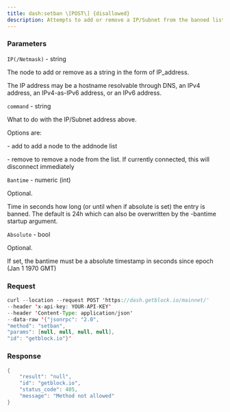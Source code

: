 ```yaml
---
title: dash:setban \[POST\] {disallowed}
description: Attempts to add or remove a IP/Subnet from the banned list.
---
```


### Parameters


`IP(/Netmask)` - string

The node to add or remove as a string in the form of IP_address.

The IP address may be a hostname resolvable through DNS, an IPv4
address, an IPv4-as-IPv6 address, or an IPv6 address.

`command` - string

What to do with the IP/Subnet address above.

Options are:

\- add to add a node to the addnode list

\- remove to remove a node from the list. If currently connected, this
will disconnect immediately

`Bantime` - numeric (int)

Optional.

Time in seconds how long (or until when if absolute is set) the entry is
banned. The default is 24h which can also be overwritten by the -bantime
startup argument.

`Absolute` - bool

Optional.

If set, the bantime must be a absolute timestamp in seconds since epoch
(Jan 1 1970 GMT)

### Request

``` java
curl --location --request POST 'https://dash.getblock.io/mainnet/' 
--header 'x-api-key: YOUR-API-KEY' 
--header 'Content-Type: application/json' 
--data-raw '{"jsonrpc": "2.0",
"method": "setban",
"params": [null, null, null, null],
"id": "getblock.io"}'
```

###  Response

``` java
{
    "result": "null",
    "id": "getblock.io",
    "status_code": 405,
    "message": "Method not allowed"
}
```

